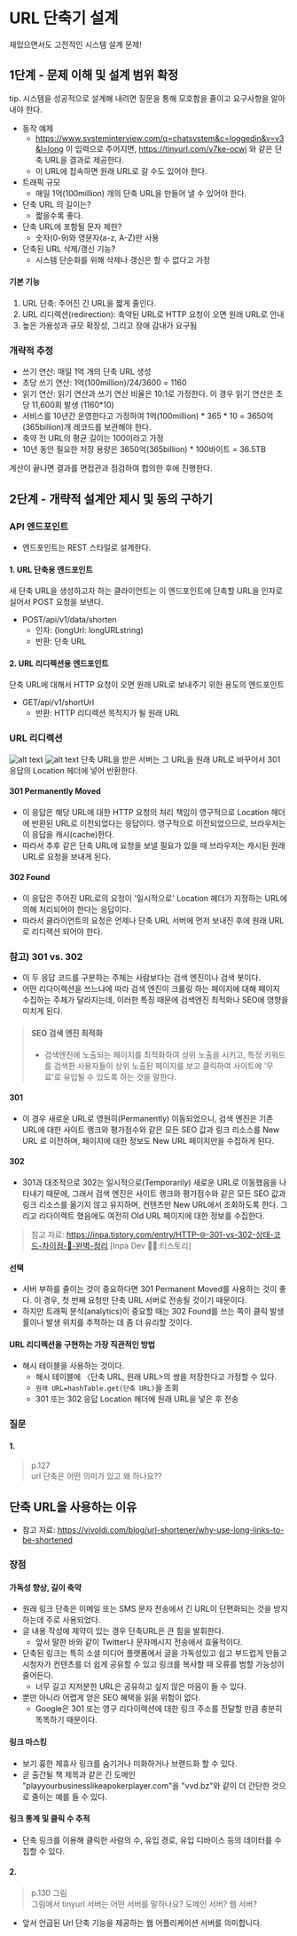 # URL 단축기 설계
재밌으면서도 고전적인 시스템 설계 문제!  

## 1단계 - 문제 이해 및 설계 범위 확정
tip. 시스템을 성공적으로 설계해 내려면 질문을 통해 모호함을 줄이고 요구사항을 알아내야 한다.

- 동작 예제
    -  https://www.systeminterview.com/q=chatsystem&c=loggedin&v=v3&l=long 이 입력으로 주어지면, https://tinyurl.com/y7ke-ocwj 와 같은 단축 URL을 결과로 제공한다. 
    - 이 URL에 접속하면 원래 URL로 갈 수도 있어야 한다.
- 트래픽 규모
    - 매일 1억(100million) 개의 단축 URL을 만들어 낼 수 있어야 한다.
- 단축 URL 의 길이는?
    - 짧을수록 좋다.
- 단축 URL에 포함될 문자 제한?
    - 숫자(0-9)와 영문자(a-z, A-Z)만 사용
- 단축된 URL 삭제/갱신 기능?
    - 시스템 단순화를 위해 삭제나 갱신은 할 수 없다고 가정

#### 기본 기능
1. URL 단축: 주어진 긴 URL을 짧게 줄인다.
2. URL 리디렉션(redirection): 축약된 URL로 HTTP 요청이 오면 원래 URL로 안내
3. 높은 가용성과 규모 확장성, 그리고 장애 감내가 요구됨

### 개략적 추정
- 쓰기 연산: 매일 1억 개의 단축 URL 생성
- 초당 쓰기 연산: 1억(100million)/24/3600 = 1160
- 읽기 연산: 읽기 연산과 쓰기 연산 비율은 10:1로 가정한다. 이 경우 읽기 연산은 초당 11,600회 발생 (1160*10)
- 서비스를 10년간 운영한다고 가정하여 1억(100million) * 365 * 10 = 3650억(365billion)개 레코드를 보관해야 한다.
- 축약 전 URL의 평균 길이는 100이라고 가정
- 10년 동안 필요한 저장 용량은 3650억(365billion) * 100바이트 = 36.5TB

계산이 끝나면 결과를 면접관과 점검하여 합의한 후에 진행한다.

## 2단계 - 개략적 설계안 제시 및 동의 구하기
### API 엔드포인트
- 엔드포인트는 REST 스타일로 설계한다.

#### 1. URL 단축용 엔드포인트
새 단축 URL을 생성하고자 하는 클라이언트는 이 엔드포인트에 단축할 URL을 인자로 실어서 POST 요청을 보낸다.  
- POST/api/v1/data/shorten
    - 인자: {longUrl: longURLstring)
    - 반환: 단축 URL

#### 2. URL 리디렉션용 엔드포인트
단축 URL에 대해서 HTTP 요청이 오면 원래 URL로 보내주기 위한 용도의 엔드포인트
- GET/api/v1/shortUrl
    - 반환: HTTP 리디렉션 목적지가 될 원래 URL

### URL 리디렉션
![alt text](image/image_8-1.png)
![alt text](image/image_8-2.png)
단축 URL을 받은 서버는 그 URL을 원래 URL로 바꾸어서 301 응답의 Location 헤더에 넣어 반환한다.  

#### 301 Permanently Moved
- 이 응답은 해당 URL에 대한 HTTP 요청의 처리 책임이 영구적으로 Location 헤더에 반환된 URL로 이전되었다는 응답이다. 영구적으로 이전되었으므로, 브라우저는 이 응답을 캐시(cache)한다. 
- 따라서 추후 같은 단축 URL에 요청을 보낼 필요가 있을 때 브라우저는 캐시된 원래 URL로 요청을 보내게 된다.

#### 302 Found
- 이 응답은 주어진 URL로의 요청이 '일시적으로' Location 헤더가 지정하는 URL에 의해 처리되어야 한다는 응답이다. 
- 따라서 클라이언트의 요청은 언제나 단축 URL 서버에 먼저 보내진 후에 원래 URL로 리디렉션 되어야 한다.

### 참고) 301 vs. 302
- 이 두 응답 코드를 구분하는 주체는 사람보다는 검색 엔진이나 검색 봇이다.
- 어떤 리다이렉션을 쓰느냐에 따라 검색 엔진이 크롤링 하는 페이지에 대해 페이지 수집하는 주체가 달라지는데, 이러한 특징 때문에 검색엔진 최적화나 SEO에 영향을 미치게 된다. 

> #### SEO  검색 엔진 최적화
> - 검색엔진에 노출되는 페이지를 최적화하여 상위 노출을 시키고, 특정 키워드를 검색한 사용자들이 상위 노출된 페이지를 보고 클릭하여 사이트에 '무료'로 유입될 수 있도록 하는 것을 말한다.

#### 301
- 이 경우 새로운 URL로 영원히(Permanently) 이동되었으니, 검색 엔진은 기존 URL에 대한 사이트 랭크와 평가점수와 같은 모든 SEO 값과 링크 리소스를 New URL 로 이전하며, 페이지에 대한 정보도 New URL 페이지만을 수집하게 된다.

#### 302
- 301과 대조적으로 302는 일시적으로(Temporarily) 새로운 URL로 이동했음을 나타내기 때문에, 그래서 검색 엔진은 사이트 랭크와 평가점수와 같은 모든 SEO 값과 링크 리소스를 옮기지 않고 유지하며, 컨텐츠만 New URL에서 조회하도록 한다. 그리고 리다이렉트 했음에도 여전히 Old URL 페이지에 대한 정보를 수집한다.

> 참고 자료: https://inpa.tistory.com/entry/HTTP-🌐-301-vs-302-상태-코드-차이점-💯-완벽-정리 [Inpa Dev 👨‍💻:티스토리]

#### 선택
- 서버 부하를 줄이는 것이 중요하다면 301 Permanent Moved를 사용하는 것이 좋다. 이 경우, 첫 번째 요청만 단축 URL 서버로 전송될 것이기 때문이다. 
- 하지만 트래픽 분석(analytics)이 중요할 때는 302 Found를 쓰는 쪽이 클릭 발생률이나 발생 위치를 추적하는 데 좀 더 유리할 것이다.

#### URL 리디렉션을 구현하는 가장 직관적인 방법
- 해시 테이블을 사용하는 것이다. 
    - 해시 테이블에 〈단축 URL, 원래 URL>의 쌍을 저장한다고 가정할 수 있다.
    - `원래 URL=hashTable.get(단축 URL)`을 조회
    - 301 또는 302 응답 Location 헤더에 원래 URL을 넣은 후 전송

### 질문
#### 1.
> p.127  
url 단축은 어떤 의미가 있고 왜 하나요??

## 단축 URL을 사용하는 이유
- 참고 자료: https://vivoldi.com/blog/url-shortener/why-use-long-links-to-be-shortened

### 장점

#### 가독성 향상, 길이 축약
- 원래 링크 단축은 이메일 또는 SMS 문자 전송에서 긴 URL이 단편화되는 것을 방지하는데 주로 사용되었다.
- 글 내용 작성에 제약이 있는 경우 단축URL은 큰 힘을 발휘한다. 
    - 앞서 말한 바와 같이 Twitter나 문자메시지 전송에서 효율적이다.
- 단축된 링크는 특히 소셜 미디어 플랫폼에서 글을 가독성있고 쉽고 부드럽게 만들고 시청자가 컨텐츠를 더 쉽게 공유할 수 있고 링크를 복사할 때 오류를 범할 가능성이 줄어든다.
    - 너무 길고 지저분한 URL은 공유하고 싶지 않은 마음이 들 수 있다.
- 뿐만 아니라 어렵게 얻은 SEO 혜택을 읽을 위험이 없다. 
    - Google은 301 또는 영구 리다이렉션에 대한 링크 주소를 전달할 만큼 충분히 똑똑하기 때문이다.

#### 링크 마스킹
- 보기 흉한 제휴사 링크를 숨기거나 미화하거나 브랜드화 할 수 있다. 
 - 곧 출간될 책 제목과 같은 긴 도메인 "playyourbusinesslikeapokerplayer.com"을 "vvd.bz"와 같이 더 간단한 것으로 줄이는 예를 들 수 있다.

#### 링크 통계 및 클릭 수 추적
- 단축 링크를 이용해 클릭한 사람의 수, 유입 경로, 유입 디바이스 등의 데이터를 수집할 수 있다.

#### 2.
> p.130 그림  
그림에서 tinyurl 서버는 어떤 서버를 말하나요? 도메인 서버? 웹 서버?
- 앞서 언급된 Url 단축 기능을 제공하는 웹 어플리케이션 서버를 의미합니다.
